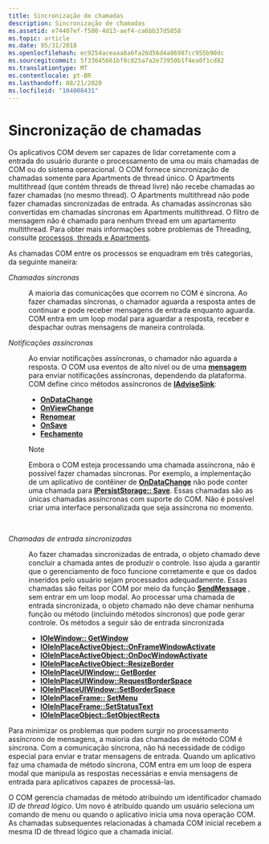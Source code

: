 ```yaml
---
title: Sincronização de chamadas
description: Sincronização de chamadas
ms.assetid: e74407ef-f500-4d13-aef4-ca6bb37d5858
ms.topic: article
ms.date: 05/31/2018
ms.openlocfilehash: ec9254aceaaa8a6fa26d56d4a86987cc955b90dc
ms.sourcegitcommit: 5f33645661bf8c825a7a2e73950b1f4ea0f1cd82
ms.translationtype: MT
ms.contentlocale: pt-BR
ms.lasthandoff: 08/21/2020
ms.locfileid: "104008431"
---
```

# <a name="call-synchronization"></a>Sincronização de chamadas

Os aplicativos COM devem ser capazes de lidar corretamente com a entrada do usuário durante o processamento de uma ou mais chamadas de COM ou do sistema operacional. O COM fornece sincronização de chamadas somente para Apartments de thread único. O Apartments multithread (que contém threads de thread livre) não recebe chamadas ao fazer chamadas (no mesmo thread). O Apartments multithread não pode fazer chamadas sincronizadas de entrada. As chamadas assíncronas são convertidas em chamadas síncronas em Apartments multithread. O filtro de mensagem não é chamado para nenhum thread em um apartamento multithread. Para obter mais informações sobre problemas de Threading, consulte [processos, threads e Apartments](processes--threads--and-apartments.md).

As chamadas COM entre os processos se enquadram em três categorias, da seguinte maneira:

<dl> <dt>

<span id="Synchronous_calls"></span><span id="synchronous_calls"></span><span id="SYNCHRONOUS_CALLS"></span>*Chamadas síncronas*
</dt> <dd>

A maioria das comunicações que ocorrem no COM é síncrona. Ao fazer chamadas síncronas, o chamador aguarda a resposta antes de continuar e pode receber mensagens de entrada enquanto aguarda. COM entra em um loop modal para aguardar a resposta, receber e despachar outras mensagens de maneira controlada.

</dd> <dt>

<span id="Asynchronous_notifications"></span><span id="asynchronous_notifications"></span><span id="ASYNCHRONOUS_NOTIFICATIONS"></span>*Notificações assíncronas*
</dt> <dd>

Ao enviar notificações assíncronas, o chamador não aguarda a resposta. O COM usa eventos de alto nível ou de uma [**mensagem**](/windows/win32/api/winuser/nf-winuser-postmessagea) para enviar notificações assíncronas, dependendo da plataforma. COM define cinco métodos assíncronos de [**IAdviseSink**](/windows/desktop/api/ObjIdl/nn-objidl-iadvisesink):

-   [**OnDataChange**](/windows/desktop/api/ObjIdl/nf-objidl-iadvisesink-ondatachange)
-   [**OnViewChange**](/windows/desktop/api/ObjIdl/nf-objidl-iadvisesink-onviewchange)
-   [**Renomear**](/windows/desktop/api/ObjIdl/nf-objidl-iadvisesink-onrename)
-   [**OnSave**](/windows/desktop/api/ObjIdl/nf-objidl-iadvisesink-onsave)
-   [**Fechamento**](/windows/desktop/api/ObjIdl/nf-objidl-iadvisesink-onclose)

> [!Note]  
> Embora o COM esteja processando uma chamada assíncrona, não é possível fazer chamadas síncronas. Por exemplo, a implementação de um aplicativo de contêiner de [**OnDataChange**](/windows/desktop/api/ObjIdl/nf-objidl-iadvisesink-ondatachange) não pode conter uma chamada para [**IPersistStorage:: Save**](/windows/desktop/api/ObjIdl/nf-objidl-ipersiststorage-save). Essas chamadas são as únicas chamadas assíncronas com suporte do COM. Não é possível criar uma interface personalizada que seja assíncrona no momento.

 

</dd> <dt>

<span id="Input-synchronized_calls"></span><span id="input-synchronized_calls"></span><span id="INPUT-SYNCHRONIZED_CALLS"></span>*Chamadas de entrada sincronizadas*
</dt> <dd>

Ao fazer chamadas sincronizadas de entrada, o objeto chamado deve concluir a chamada antes de produzir o controle. Isso ajuda a garantir que o gerenciamento de foco funcione corretamente e que os dados inseridos pelo usuário sejam processados adequadamente. Essas chamadas são feitas por COM por meio da função [**SendMessage**](/windows/win32/api/winuser/nf-winuser-sendmessage) , sem entrar em um loop modal. Ao processar uma chamada de entrada sincronizada, o objeto chamado não deve chamar nenhuma função ou método (incluindo métodos síncronos) que pode gerar controle. Os métodos a seguir são de entrada sincronizada

-   [**IOleWindow:: GetWindow**](/windows/desktop/api/OleIdl/nf-oleidl-iolewindow-getwindow)
-   [**IOleInPlaceActiveObject::OnFrameWindowActivate**](/windows/desktop/api/OleIdl/nf-oleidl-ioleinplaceactiveobject-onframewindowactivate)
-   [**IOleInPlaceActiveObject::OnDocWindowActivate**](/windows/desktop/api/OleIdl/nf-oleidl-ioleinplaceactiveobject-ondocwindowactivate)
-   [**IOleInPlaceActiveObject::ResizeBorder**](/windows/desktop/api/OleIdl/nf-oleidl-ioleinplaceactiveobject-resizeborder)
-   [**IOleInPlaceUIWindow:: GetBorder**](/windows/desktop/api/OleIdl/nf-oleidl-ioleinplaceuiwindow-getborder)
-   [**IOleInPlaceUIWindow::RequestBorderSpace**](/windows/desktop/api/OleIdl/nf-oleidl-ioleinplaceuiwindow-requestborderspace)
-   [**IOleInPlaceUIWindow::SetBorderSpace**](/windows/desktop/api/OleIdl/nf-oleidl-ioleinplaceuiwindow-setborderspace)
-   [**IOleInPlaceFrame:: SetMenu**](/windows/desktop/api/OleIdl/nf-oleidl-ioleinplaceframe-setmenu)
-   [**IOleInPlaceFrame::SetStatusText**](/windows/desktop/api/OleIdl/nf-oleidl-ioleinplaceframe-setstatustext)
-   [**IOleInPlaceObject::SetObjectRects**](/windows/desktop/api/OleIdl/nf-oleidl-ioleinplaceobject-setobjectrects)

</dd> </dl>

Para minimizar os problemas que podem surgir no processamento assíncrono de mensagens, a maioria das chamadas de método COM é síncrona. Com a comunicação síncrona, não há necessidade de código especial para enviar e tratar mensagens de entrada. Quando um aplicativo faz uma chamada de método síncrona, COM entra em um loop de espera modal que manipula as respostas necessárias e envia mensagens de entrada para aplicativos capazes de processá-las.

O COM gerencia chamadas de método atribuindo um identificador chamado *ID de thread lógico*. Um novo é atribuído quando um usuário seleciona um comando de menu ou quando o aplicativo inicia uma nova operação COM. As chamadas subsequentes relacionadas à chamada COM inicial recebem a mesma ID de thread lógico que a chamada inicial.

 

 